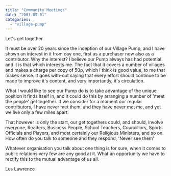 ```yaml
---
title: "Community Meetings"
date: "2001-09-01"
categories: 
  - "village-pump"
---
```


Let's get together

It must be over 20 years since the inception of our Village Pump, and I have shown an interest in it from day one, first as a purchaser now also as a contributor. Why the interest? I believe our Pump always has had potential and it is that which interests me. The fact that it covers a number of villages and makes a charge per copy of 50p, which I think is good value, to me that makes sense. It goes with-out saying that every effort should continue to be made to improve it's content, and very importantly, it's circulation.

What I would like to see our Pump do is to take advantage of the unique position it finds itself in, and it could do this by arranging a number of 'meet the people' get together. If we consider for a moment our regular contributors, I have never met them, and they have never met me, and yet we live only a few miles apart.

That however is only the start, our get togethers could, and should, involve everyone, Readers, Business People, School Teachers, Councillors, Sports Officials and Players, and most certainly our Religious Ministers, and so on. How often do you talk to someone and they respond, 'Never see them'

Whatever organisation you talk about one thing is for sure, when it comes to public relations very few are any good at it. What an opportunity we have to rectify this to the mutual advantage of us all.

Les Lawrence
